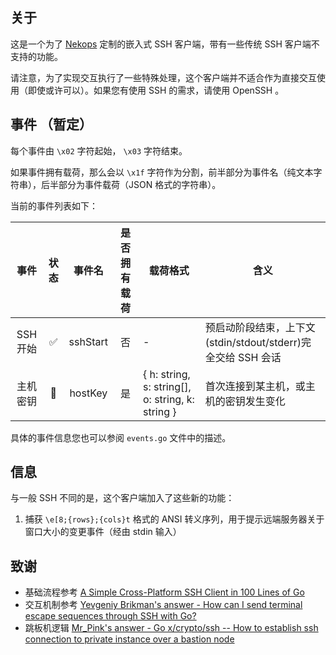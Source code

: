 ## 关于

这是一个为了 [Nekops](https://candymade.net/nekops) 定制的嵌入式 SSH 客户端，带有一些传统 SSH 客户端不支持的功能。

请注意，为了实现交互执行了一些特殊处理，这个客户端并不适合作为直接交互使用（即使或许可以）。如果您有使用 SSH 的需求，请使用 OpenSSH 。

## 事件 （暂定）

每个事件由 `\x02` 字符起始， `\x03` 字符结束。

如果事件拥有载荷，那么会以 `\x1f` 字符作为分割，前半部分为事件名（纯文本字符串），后半部分为事件载荷（JSON 格式的字符串）。

当前的事件列表如下：

|    事件    | 状态  |     事件名     | 是否拥有载荷 | 载荷格式                                 | 含义                                          |
|:--------:| :---: | :------------: | :----------: |--------------------------------------|---------------------------------------------|
|  SSH 开始  |   ✅️   |    sshStart    |      否      | -                                    | 预启动阶段结束，上下文(stdin/stdout/stderr)完全交给 SSH 会话 |
|   主机密钥   |   🚧   |   hostKey   |      是      | { h: string, s: string[], o: string, k: string } | 首次连接到某主机，或主机的密钥发生变化                         |

具体的事件信息您也可以参阅 `events.go` 文件中的描述。

## 信息

与一般 SSH 不同的是，这个客户端加入了这些新的功能：

1. 捕获 `\e[8;{rows};{cols}t` 格式的 ANSI 转义序列，用于提示远端服务器关于窗口大小的变更事件（经由 stdin 输入）

## 致谢

- 基础流程参考 [A Simple Cross-Platform SSH Client in 100 Lines of Go](https://medium.com/better-programming/a-simple-cross-platform-ssh-client-in-100-lines-of-go-280644d8beea)
- 交互机制参考 [Yevgeniy Brikman's answer - How can I send terminal escape sequences through SSH with Go?](https://stackoverflow.com/questions/28921409/how-can-i-send-terminal-escape-sequences-through-ssh-with-go/37088088#37088088)
- 跳板机逻辑 [Mr_Pink's answer - Go x/crypto/ssh -- How to establish ssh connection to private instance over a bastion node](https://stackoverflow.com/questions/35906991/go-x-crypto-ssh-how-to-establish-ssh-connection-to-private-instance-over-a-ba/35924799#35924799)
